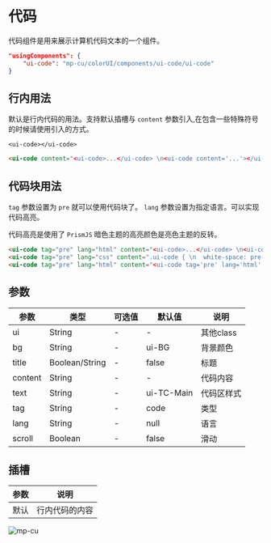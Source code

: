 <div class="mp-cu-doc-view">
<div class="mp-cu-doc">

# 代码

代码组件是用来展示计算机代码文本的一个组件。

```json
"usingComponents": {
    "ui-code": "mp-cu/colorUI/components/ui-code/ui-code"
}
```

## 行内用法

默认是行内代码的用法。支持默认插槽与 `content` 参数引入,在包含一些特殊符号的时候请使用引入的方式。

`<ui-code></ui-code>`

```html
<ui-code content="<ui-code>...</ui-code> \n<ui-code content='...'></ui-code>"/>
```

## 代码块用法

`tag` 参数设置为 `pre` 就可以使用代码块了。 `lang` 参数设置为指定语言。可以实现代码高亮。

代码高亮是使用了 `PrismJS` 暗色主题的高亮颜色是亮色主题的反转。


```html
<ui-code tag="pre" lang="html" content="<ui-code>...</ui-code> \n<ui-code content='...'></ui-code>"/>
<ui-code tag="pre" lang="css" content=".ui-code { \n  white-space: pre-wrap; \n  word-break: break-all; \n  word-wrap: break-word; \n  font-size: 90%; \n}"/>
<ui-code tag="pre" lang="html" content="<ui-code tag='pre' lang='html' content='...'>\n</ui-code>\n<ui-code tag='pre' lang='css' content='...'>\n</ui-code>"/>
```


## 参数

|  参数  |  类型  |  可选值  |  默认值  |       说明       |
|----------|----------|----------|----------|----------|
| ui | String | - | - | 其他class |
| bg | String | - | ui-BG | 背景颜色 |
| title | Boolean/String | - | false | 标题 |
| content | String | - | - | 代码内容 |
| text | String | - | ui-TC-Main | 代码区样式 |
| tag | String | - | code | 类型 |
| lang | String | - | null | 语言 |
| scroll | Boolean | - | false | 滑动 |


## 插槽

|  参数  |       说明       |
|----------|----------|
| 默认 | 行内代码的内容 |

</div>
<div class="mp-cu-doc-image" style="max-height: inherit;">

![mp-cu](https://colorui-assest.vercel.app/mp-cu-doc/code.jpg)

</div>
</div>
